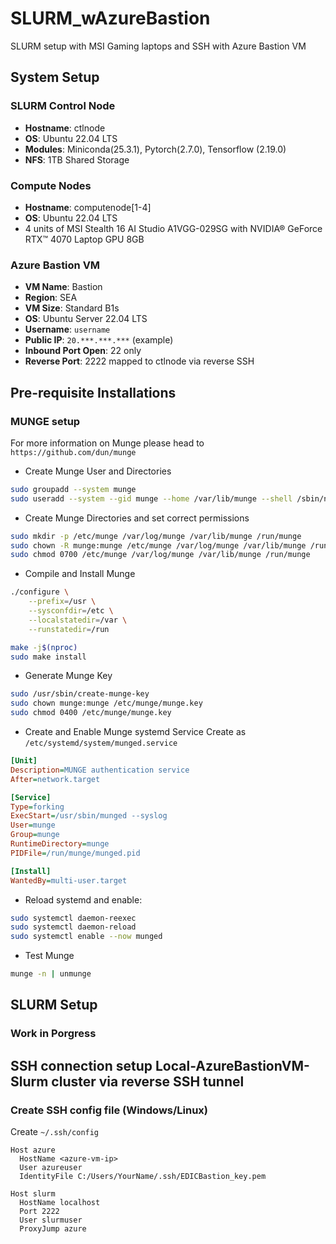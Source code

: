 # SLURM_wAzureBastion
SLURM setup with MSI Gaming laptops and SSH with Azure Bastion VM

## System Setup
### SLURM Control Node
- **Hostname**: ctlnode
- **OS**: Ubuntu 22.04 LTS
- **Modules**: Miniconda(25.3.1), Pytorch(2.7.0), Tensorflow (2.19.0)
- **NFS**: 1TB Shared Storage

### Compute Nodes
- **Hostname**: computenode[1-4]
- **OS**: Ubuntu 22.04 LTS
- 4 units of MSI Stealth 16 AI Studio A1VGG-029SG with NVIDIA® GeForce RTX™ 4070 Laptop GPU 8GB

### Azure Bastion VM
- **VM Name**: Bastion
- **Region**: SEA
- **VM Size**: Standard B1s
- **OS**: Ubuntu Server 22.04 LTS
- **Username**: `username`
- **Public IP**: `20.***.***.***` (example)
- **Inbound Port Open**: 22 only
- **Reverse Port**: 2222 mapped to ctlnode via reverse SSH

## Pre-requisite Installations
### MUNGE setup 
For more information on Munge please head to `https://github.com/dun/munge`
- Create Munge User and Directories
``` bash
sudo groupadd --system munge
sudo useradd --system --gid munge --home /var/lib/munge --shell /sbin/nologin munge
```

- Create Munge Directories and set correct permissions
``` bash
sudo mkdir -p /etc/munge /var/log/munge /var/lib/munge /run/munge
sudo chown -R munge:munge /etc/munge /var/log/munge /var/lib/munge /run/munge
sudo chmod 0700 /etc/munge /var/log/munge /var/lib/munge /run/munge
```

- Compile and Install Munge
``` bash
./configure \
    --prefix=/usr \
    --sysconfdir=/etc \
    --localstatedir=/var \
    --runstatedir=/run

make -j$(nproc)
sudo make install
```

- Generate Munge Key
``` bash
sudo /usr/sbin/create-munge-key
sudo chown munge:munge /etc/munge/munge.key
sudo chmod 0400 /etc/munge/munge.key
```

- Create and Enable Munge systemd Service
Create as `/etc/systemd/system/munged.service`
``` ini
[Unit]
Description=MUNGE authentication service
After=network.target

[Service]
Type=forking
ExecStart=/usr/sbin/munged --syslog
User=munge
Group=munge
RuntimeDirectory=munge
PIDFile=/run/munge/munged.pid

[Install]
WantedBy=multi-user.target
```

- Reload systemd and enable:
``` bash
sudo systemctl daemon-reexec
sudo systemctl daemon-reload
sudo systemctl enable --now munged
```

- Test Munge
``` bash
munge -n | unmunge
```

## SLURM Setup
### Work in Porgress

## SSH connection setup Local-AzureBastionVM-Slurm cluster via reverse SSH tunnel
### Create SSH config file (Windows/Linux)

Create `~/.ssh/config`
``` ssh
Host azure
  HostName <azure-vm-ip>
  User azureuser
  IdentityFile C:/Users/YourName/.ssh/EDICBastion_key.pem

Host slurm
  HostName localhost
  Port 2222
  User slurmuser
  ProxyJump azure
```

